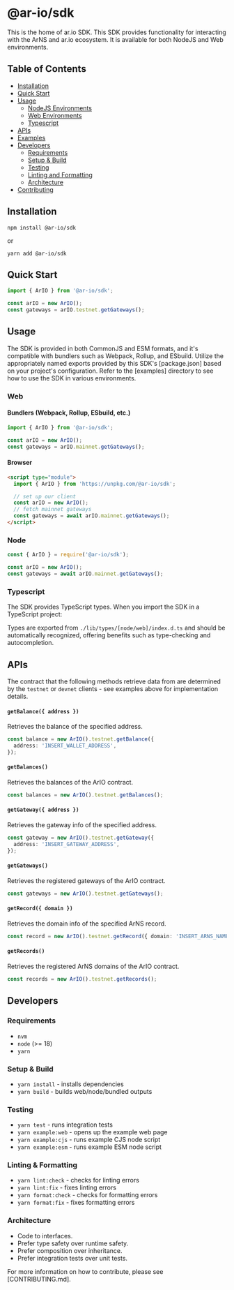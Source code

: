 # @ar-io/sdk

This is the home of ar.io SDK. This SDK provides functionality for interacting with the ArNS and ar.io ecosystem. It is available for both NodeJS and Web environments.

## Table of Contents

- [Installation](#installation)
- [Quick Start](#quick-start)
- [Usage](#usage)
  - [NodeJS Environments](#node)
  - [Web Environments](#web)
  - [Typescript](#typescript)
- [APIs](#apis)
- [Examples](./examples)
- [Developers](#developers)
  - [Requirements](#requirements)
  - [Setup & Build](#setup--build)
  - [Testing](#testing)
  - [Linting and Formatting](#linting--formatting)
  - [Architecture](#architecture)
- [Contributing](./CONTRIBUTING.md)

## Installation

```shell
npm install @ar-io/sdk
```

or

```shell
yarn add @ar-io/sdk
```

## Quick Start

```typescript
import { ArIO } from '@ar-io/sdk';

const arIO = new ArIO();
const gateways = arIO.testnet.getGateways();
```

## Usage

The SDK is provided in both CommonJS and ESM formats, and it's compatible with bundlers such as Webpack, Rollup, and ESbuild. Utilize the appropriately named exports provided by this SDK's [package.json] based on your project's configuration. Refer to the [examples] directory to see how to use the SDK in various environments.

### Web

#### Bundlers (Webpack, Rollup, ESbuild, etc.)

```javascript
import { ArIO } from '@ar-io/sdk';

const arIO = new ArIO();
const gateways = arIO.mainnet.getGateways();
```

#### Browser

```html
<script type="module">
  import { ArIO } from 'https://unpkg.com/@ar-io/sdk';

  // set up our client
  const arIO = new ArIO();
  // fetch mainnet gateways
  const gateways = await arIO.mainnet.getGateways();
</script>
```

### Node

```javascript
const { ArIO } = require('@ar-io/sdk');

const arIO = new ArIO();
const gateways = await arIO.mainnet.getGateways();
```

### Typescript

The SDK provides TypeScript types. When you import the SDK in a TypeScript project:

Types are exported from `./lib/types/[node/web]/index.d.ts` and should be automatically recognized, offering benefits such as type-checking and autocompletion.

## APIs

The contract that the following methods retrieve data from are determined by the `testnet` or `devnet` clients - see examples above for implementation details.

#### `getBalance({ address })`

Retrieves the balance of the specified address.

```typescript
const balance = new ArIO().testnet.getBalance({
  address: 'INSERT_WALLET_ADDRESS',
});
```

#### `getBalances()`

Retrieves the balances of the ArIO contract.

```typescript
const balances = new ArIO().testnet.getBalances();
```

#### `getGateway({ address })`

Retrieves the gateway info of the specified address.

```typescript
const gateway = new ArIO().testnet.getGateway({
  address: 'INSERT_GATEWAY_ADDRESS',
});
```

#### `getGateways()`

Retrieves the registered gateways of the ArIO contract.

```typescript
const gateways = new ArIO().testnet.getGateways();
```

#### `getRecord({ domain })`

Retrieves the domain info of the specified ArNS record.

```typescript
const record = new ArIO().testnet.getRecord({ domain: 'INSERT_ARNS_NAME' });
```

#### `getRecords()`

Retrieves the registered ArNS domains of the ArIO contract.

```typescript
const records = new ArIO().testnet.getRecords();
```

## Developers

### Requirements

- `nvm`
- `node` (>= 18)
- `yarn`

### Setup & Build

- `yarn install` - installs dependencies
- `yarn build` - builds web/node/bundled outputs

### Testing

- `yarn test` - runs integration tests
- `yarn example:web` - opens up the example web page
- `yarn example:cjs` - runs example CJS node script
- `yarn example:esm` - runs example ESM node script

### Linting & Formatting

- `yarn lint:check` - checks for linting errors
- `yarn lint:fix` - fixes linting errors
- `yarn format:check` - checks for formatting errors
- `yarn format:fix` - fixes formatting errors

### Architecture

- Code to interfaces.
- Prefer type safety over runtime safety.
- Prefer composition over inheritance.
- Prefer integration tests over unit tests.

For more information on how to contribute, please see [CONTRIBUTING.md].

<!-- ADD ALL LINK REFERENCES BELOW -->

